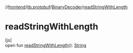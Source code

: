 //[frontend](../../../index.md)/[lib.protobuf](../index.md)/[BinaryDecoder](index.md)/[readStringWithLength](read-string-with-length.md)

# readStringWithLength

[js]\
open fun [readStringWithLength](read-string-with-length.md)(): [String](https://kotlinlang.org/api/latest/jvm/stdlib/kotlin/-string/index.html)
